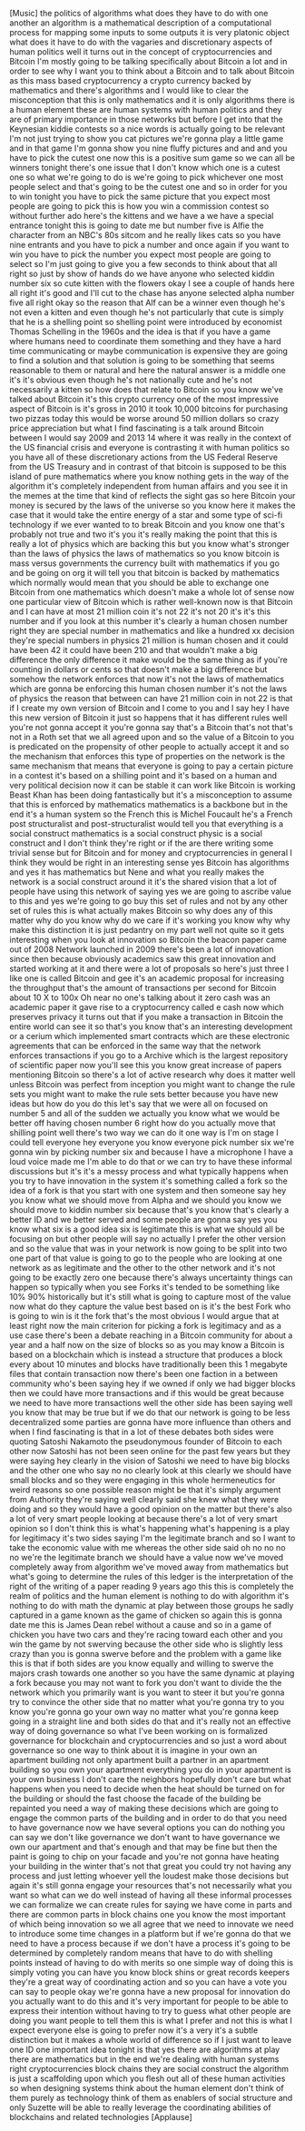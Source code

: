 
[Music]
the politics of algorithms what does
they have to do with one another an
algorithm is a mathematical description
of a computational process for mapping
some inputs to some outputs it is very
platonic object what does it have to do
with the vagaries and discretionary
aspects of human politics well it turns
out in the concept of cryptocurrencies
and Bitcoin I&#39;m mostly going to be
talking specifically about Bitcoin a lot
and in order to see why I want you to
think about a Bitcoin and to talk about
Bitcoin as this mass based
cryptocurrency a crypto currency backed
by mathematics and there&#39;s algorithms
and I would like to clear the
misconception that this is only
mathematics and it is only algorithms
there is a human element
these are human systems with human
politics and they are of primary
importance in those networks but before
I get into that the Keynesian kiddie
contests so a nice words is actually
going to be relevant I&#39;m not just trying
to show you cat pictures we&#39;re gonna
play a little game and in that game I&#39;m
gonna show you nine fluffy pictures and
and and you have to pick the cutest one
now this is a positive sum game so we
can all be winners tonight there&#39;s one
issue that I don&#39;t know which one is a
cutest one so what we&#39;re going to do is
we&#39;re going to pick whichever one most
people select and that&#39;s going to be the
cutest one and so in order for you to
win tonight you have to pick the same
picture that you expect most people are
going to pick this is how you win a
commission contest so without further
ado here&#39;s the kittens and we have a we
have a special entrance tonight this is
going to date me but number five is
Alfie the character from an NBC&#39;s 80s
sitcom and he really likes cats so you
have nine entrants and you have to pick
a number and once again if you want to
win you have to pick the number you
expect most people are going to select
so I&#39;m just going to give you a few
seconds to think about that
all right so just by show of hands do we
have anyone who selected kiddin number
six so cute kitten with the flowers okay
I see a couple of hands here all right
it&#39;s good and I&#39;ll cut to the chase
has anyone selected alpha number five
all right okay so the reason that Alf
can be a winner even though he&#39;s not
even a kitten and even though he&#39;s not
particularly that cute is simply that he
is a shelling point so shelling point
were introduced by economist Thomas
Schelling in the 1960s and the idea is
that if you have a game where humans
need to coordinate them something and
they have a hard time communicating or
maybe communication is expensive they
are going to find a solution and that
solution is going to be something that
seems reasonable to them or natural and
here the natural answer is a middle one
it&#39;s it&#39;s obvious even though he&#39;s not
nationally cute and he&#39;s not necessarily
a kitten so how does that relate to
Bitcoin so you know we&#39;ve talked about
Bitcoin it&#39;s this crypto currency one of
the most impressive aspect of Bitcoin is
it&#39;s gross in 2010
it took 10,000 bitcoins for purchasing
two pizzas today this would be worse
around 50 million dollars so crazy price
appreciation but what I find fascinating
is a talk around Bitcoin between I would
say 2009 and 2013 14 where it was really
in the context of the US financial
crisis and everyone is contrasting it
with human politics so you have all of
these discretionary actions from the US
Federal Reserve from the US Treasury and
in contrast of that bitcoin is supposed
to be this island of pure mathematics
where you know nothing gets in the way
of the algorithm it&#39;s completely
independent from human affairs and you
see it in the memes at the time that
kind of reflects the sight gas so here
Bitcoin your money is secured by the
laws of the universe so you know here it
makes the case that it would take the
entire energy of a star and some type of
sci-fi technology if we ever wanted to
to break Bitcoin and you know one that&#39;s
probably not true and two it&#39;s you
it&#39;s really making the point that this
is really a lot of physics which are
backing this but you know what&#39;s
stronger than the laws of physics the
laws of mathematics so you know bitcoin
is mass versus governments the currency
built with mathematics if you go and be
going on org it will tell you that
bitcoin is backed by mathematics which
normally would mean that you should be
able to exchange one Bitcoin from one
mathematics which doesn&#39;t make a whole
lot of sense now one particular view of
Bitcoin which is rather well-known now
is that Bitcoin and I can have at most
21 million coin it&#39;s not 22 it&#39;s not 20
it&#39;s it&#39;s this number and if you look at
this number it&#39;s clearly a human chosen
number right they are special number in
mathematics and like a hundred xx
decision they&#39;re special numbers in
physics 21 million is human chosen and
it could have been 42 it could have been
210 and that wouldn&#39;t make a big
difference the only difference it make
would be the same thing as if you&#39;re
counting in dollars or cents so that
doesn&#39;t make a big difference but
somehow the network enforces that now
it&#39;s not the laws of mathematics which
are gonna be enforcing this human chosen
number it&#39;s not the laws of physics the
reason that between can have 21 million
coin in not 22 is that if I create my
own version of Bitcoin and I come to you
and I say hey I have this new version of
Bitcoin it just so happens that it has
different rules well you&#39;re not gonna
accept it you&#39;re gonna say that&#39;s a
Bitcoin that&#39;s not that&#39;s not in a Roth
set that we all agreed upon and so the
value of a Bitcoin to you is predicated
on the propensity of other people to
actually accept it and so the mechanism
that enforces this type of properties on
the network is the same mechanism that
means that everyone is going to pay a
certain picture in a contest it&#39;s based
on a shilling point and it&#39;s based on a
human and very political decision now it
can be stable it can work like Bitcoin
is working Beast Khan has been doing
fantastically but it&#39;s a misconception
to assume that this is enforced by
mathematics mathematics is a backbone
but in the end it&#39;s a human system so
the French this is Michel Foucault he&#39;s
a French post structuralist and
post-structuralist would tell you that
everything is a social construct
mathematics is a social construct physic
is a social construct and I don&#39;t think
they&#39;re right or if the
are there writing some trivial sense but
for Bitcoin and for money and
cryptocurrencies in general I think they
would be right in an interesting sense
yes
Bitcoin has algorithms and yes it has
mathematics but Nene and what you really
makes the network is a social construct
around it it&#39;s the shared vision that a
lot of people have using this network of
saying yes we are going to ascribe value
to this and yes we&#39;re going to go buy
this set of rules and not by any other
set of rules this is what actually makes
Bitcoin so why does any of this matter
why do you know why do we care if it&#39;s
working you know why why make this
distinction it is just pedantry on my
part well not quite
so it gets interesting when you look at
innovation so Bitcoin the beacon paper
came out of 2008 Network launched in
2009 there&#39;s been a lot of innovation
since then because obviously academics
saw this great innovation and started
working at it and there were a lot of
proposals so here&#39;s just three I like
one is called Bitcoin and gee it&#39;s an
academic proposal for increasing the
throughput that&#39;s the amount of
transactions per second for Bitcoin
about 10 X to 100x Oh near no one&#39;s
talking about it zero cash was an
academic paper it gave rise to a
cryptocurrency called e cash now which
preserves privacy it turns out that if
you make a transaction in Bitcoin the
entire world can see it so that&#39;s you
know that&#39;s an interesting development
or a cerium which implemented smart
contracts which are these electronic
agreements that can be enforced in the
same way that the network enforces
transactions if you go to a Archive
which is the largest repository of
scientific paper now you&#39;ll see this you
know great increase of papers mentioning
Bitcoin so there&#39;s a lot of active
research why does it matter well unless
Bitcoin was perfect from inception you
might want to change the rule sets you
might want to make the rule sets better
because you have new ideas but how do
you do this let&#39;s say that we were all
on focused on number 5 and all of the
sudden we actually you know what we
would be better off having chosen number
6 right how do you actually move that
shilling point well there&#39;s two way we
can do it one way is I&#39;m on stage I
could tell everyone hey everyone you
know everyone pick number six
we&#39;re gonna win by picking number six
and because I have a microphone I have a
loud voice made me I&#39;m able to do that
or we can try to have these informal
discussions but it&#39;s it&#39;s a messy
process and what typically happens when
you try to have innovation in the system
it&#39;s something called a fork so the idea
of a fork is that you start with one
system and then someone say hey you know
what we should move from Alpha and we
should you know we should move to kiddin
number six because that&#39;s you know
that&#39;s clearly a better ID and we better
served and some people are gonna say yes
you know what six is a good idea six is
legitimate this is what we should all be
focusing on but other people will say no
actually I prefer the other version and
so the value that was in your network is
now going to be split into two one part
of that value is going to go to the
people who are looking at one network as
as legitimate and the other to the other
network and it&#39;s not going to be exactly
zero one because there&#39;s always
uncertainty things can happen so
typically when you see Forks it&#39;s tended
to be something like 10% 90%
historically but it&#39;s still what is
going to capture most of the value now
what do they capture the value best
based on is it&#39;s the best Fork who is
going to win is it the fork that&#39;s the
most obvious I would argue that at least
right now the main criterion for picking
a fork is legitimacy and as a use case
there&#39;s been a debate reaching in a
Bitcoin community for about a year and a
half now on the size of blocks so as you
may know a Bitcoin is based on a
blockchain which is instead a structure
that produces a block every about 10
minutes and blocks have traditionally
been this 1 megabyte files that contain
transaction now there&#39;s been one faction
in a between community who&#39;s been saying
hey if we owned if only we had bigger
blocks then we could have more
transactions and if this would be great
because we need to have more
transactions well the other side has
been saying well you know that may be
true but if we do that our network is
going to be less decentralized some
parties are gonna have more influence
than others and when I find fascinating
is that in a lot of these debates both
sides were quoting Satoshi Nakamoto the
pseudonymous
founder of Bitcoin to each other
now Satoshi has not been seen online for
the past few years but they were saying
hey clearly in the vision of Satoshi we
need to have big blocks and the other
one who say no no clearly look at this
clearly we should have small blocks and
so they were engaging in this whole
hermeneutics for weird reasons so one
possible reason might be that it&#39;s
simply argument from Authority they&#39;re
saying well clearly said she knew what
they were doing and so they would have a
good opinion on the matter but there&#39;s
also a lot of very smart people looking
at because there&#39;s a lot of very smart
opinion so I don&#39;t think this is what&#39;s
happening what&#39;s happening is a play for
legitimacy it&#39;s two sides saying I&#39;m the
legitimate branch and so I want to take
the economic value with me whereas the
other side said oh no no no no we&#39;re the
legitimate branch we should have a value
now we&#39;ve moved completely away from
algorithm we&#39;ve moved away from
mathematics but what&#39;s going to
determine the rules of this ledger is
the interpretation of the right of the
writing of a paper reading 9 years ago
this this is completely the realm of
politics and the human element is
nothing to do with algorithm it&#39;s
nothing to do with math the dynamic at
play between those groups he sadly
captured in a game known as the game of
chicken so again this is gonna date me
this is James Dean rebel without a cause
and so in a game of chicken you have two
cars and they&#39;re racing toward each
other and you win the game by not
swerving because the other side who is
slightly less crazy than you is gonna
swerve before and the problem with a
game like this is that if both sides are
you know equally and willing to swerve
the majors crash towards one another so
you have the same dynamic at playing a
fork because you may not want to fork
you don&#39;t want to divide the the network
which you primarily want is you want to
steer it but you&#39;re gonna try to
convince the other side that no matter
what you&#39;re gonna try to you know you&#39;re
gonna go your own way no matter what
you&#39;re gonna keep going in a straight
line and both sides do that and it&#39;s
really not an effective way of doing
governance so what I&#39;ve been working on
is formalized governance for blockchain
and cryptocurrencies
and so just a word about governance so
one way to think about it is imagine in
your own an apartment building not only
apartment built a partner
in an apartment building so you own your
apartment everything you do in your
apartment is your own business I don&#39;t
care the neighbors hopefully don&#39;t care
but what happens when you need to decide
when the heat should be turned on for
the building or should the fast choose
the facade of the building be repainted
you need a way of making these decisions
which are going to engage the common
parts of the building and in order to do
that you need to have governance now we
have several options you can do nothing
you can say we don&#39;t like governance we
don&#39;t want to have governance we own our
apartment and that&#39;s enough and that may
be fine but then the paint is going to
chip on your facade and you&#39;re not gonna
have heating your building in the winter
that&#39;s not that great you could try not
having any process and just letting
whoever yell the loudest make those
decisions but again it&#39;s still gonna
engage your resources that&#39;s not
necessarily what you want so what can we
do well instead of having all these
informal processes we can formalize we
can create rules for saying we have come
in parts and there are common parts in
block chains one you know the most
important of which being innovation so
we all agree that we need to innovate we
need to introduce some time changes in a
platform but if we&#39;re gonna do that we
need to have a process because if we
don&#39;t have a process it&#39;s going to be
determined by completely random means
that have to do with shelling points
instead of having to do with merits so
one simple way of doing this is simply
voting you can have you know block shins
or great records keepers they&#39;re a great
way of coordinating action and so you
can have a vote you can say to people
okay we&#39;re gonna have a new proposal for
innovation do you actually want to do
this and it&#39;s very important for people
to be able to express their intention
without having to try to guess what
other people are doing you want people
to tell them this is what I prefer and
not this is what I expect everyone else
is going to prefer now it&#39;s a very it&#39;s
a subtle distinction but it makes a
whole world of difference so if I just
want to leave one ID one important idea
tonight is that yes there are algorithms
at play there are mathematics but in the
end we&#39;re dealing with human systems
right cryptocurrencies block chains they
are social construct the algorithm is
just a scaffolding upon which you flesh
out all of these human activities so
when designing
systems think about the human element
don&#39;t think of them purely as technology
think of them as enablers of social
structure and only Suzette will be able
to really leverage the coordinating
abilities of blockchains and related
technologies
[Applause]
